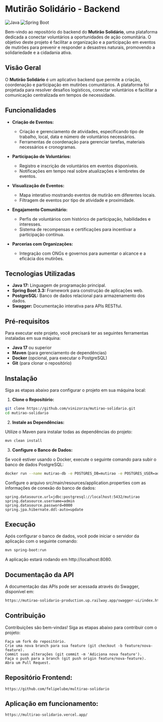 # Mutirão Solidário - Backend

![Java](https://img.shields.io/badge/Java-17-blue)
![Spring Boot](https://img.shields.io/badge/Spring%20Boot-3.3-brightgreen)

Bem-vindo ao repositório do backend do **Mutirão Solidário**, uma plataforma dedicada a conectar voluntários a oportunidades de ação comunitária. O objetivo deste projeto é facilitar a organização e a participação em eventos de mutirões para prevenir e responder a desastres naturais, promovendo a solidariedade e a cidadania ativa.

## Visão Geral

O **Mutirão Solidário** é um aplicativo backend que permite a criação, coordenação e participação em mutirões comunitários. A plataforma foi projetada para resolver desafios logísticos, conectar voluntários e facilitar a comunicação centralizada em tempos de necessidade.

## Funcionalidades

- **Criação de Eventos:**
    - Criação e gerenciamento de atividades, especificando tipo de trabalho, local, data e número de voluntários necessários.
    - Ferramentas de coordenação para gerenciar tarefas, materiais necessários e cronogramas.

- **Participação de Voluntários:**
    - Registro e inscrição de voluntários em eventos disponíveis.
    - Notificações em tempo real sobre atualizações e lembretes de eventos.

- **Visualização de Eventos:**
    - Mapa interativo mostrando eventos de mutirão em diferentes locais.
    - Filtragem de eventos por tipo de atividade e proximidade.

- **Engajamento Comunitário:**
    - Perfis de voluntários com histórico de participação, habilidades e interesses.
    - Sistema de recompensas e certificações para incentivar a participação contínua.

- **Parcerias com Organizações:**
    - Integração com ONGs e governos para aumentar o alcance e a eficácia dos mutirões.

## Tecnologias Utilizadas

- **Java 17:** Linguagem de programação principal.
- **Spring Boot 3.3:** Framework para construção de aplicações web.
- **PostgreSQL:** Banco de dados relacional para armazenamento dos dados.
- **Swagger:** Documentação interativa para APIs RESTful.

## Pré-requisitos

Para executar este projeto, você precisará ter as seguintes ferramentas instaladas em sua máquina:

- **Java 17** ou superior
- **Maven** (para gerenciamento de dependências)
- **Docker** (opcional, para executar o PostgreSQL)
- **Git** (para clonar o repositório)

## Instalação

Siga as etapas abaixo para configurar o projeto em sua máquina local:

1. **Clone o Repositório:**

```bash
git clone https://github.com/vinizorza/mutirao-solidario.git
cd mutirao-solidario
```

2. **Instale as Dependências:**

Utilize o Maven para instalar todas as dependências do projeto:

```bash
mvn clean install
```

3. **Configure o Banco de Dados:**

Se você estiver usando o Docker, execute o seguinte comando para subir o banco de dados PostgreSQL:

```bash
docker run --name mutirao-db -e POSTGRES_DB=mutirao -e POSTGRES_USER=admin -e POSTGRES_PASSWORD=senha123 -p 5432:5432 -d postgres
```
Configure o arquivo src/main/resources/application.properties com as informações de conexão do banco de dados:

```properties
spring.datasource.url=jdbc:postgresql://localhost:5432/mutirao
spring.datasource.username=admin
spring.datasource.password=0000
spring.jpa.hibernate.ddl-auto=update
```

## Execução
Após configurar o banco de dados, você pode iniciar o servidor da aplicação com o seguinte comando:

```bash
mvn spring-boot:run
```
A aplicação estará rodando em http://localhost:8080.

## Documentação da API
A documentação das APIs pode ser acessada através do Swagger, disponível em:

```bash
https://mutirao-solidario-production.up.railway.app/swagger-ui/index.html
```

## Contribuição
Contribuições são bem-vindas! Siga as etapas abaixo para contribuir com o projeto:

```
Faça um fork do repositório.
Crie uma nova branch para sua feature (git checkout -b feature/nova-feature).
Commit suas alterações (git commit -m 'Adiciona nova feature').
Faça o push para a branch (git push origin feature/nova-feature).
Abra um Pull Request.
```

## Repositório Frontend:
```
https://github.com/felipelube/multirao-solidario
```

## Aplicação em funcionamento:
```
https://multirao-solidario.vercel.app/
```